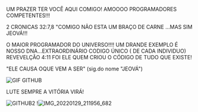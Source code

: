 UM PRAZER TER VOCÊ  AQUI COMIGO!
AMOOOO  PROGRAMADORES  COMPETENTES!!!

2 CRONICAS 32:7,8
"COMIGO  NÃO ESTA UM BRAÇO DE CARNE ...MAS SIM JEOVÁ!!!

O  MAIOR PROGRAMADOR DO UNIVERSO!!!!
UM DRANDE EXEMPLO É NOSSO DNA...EXTRAORDINÁRIO CODIGO  ÚNICO ( DE CADA INDIVIDUO)
REVEVELÇÃO 4:11 FOI ELE QUEM CRIOU O CÓDIGO DE TUDO QUE EXISTE!

 "ELE CAUSA OQUE VEM A SER" (sig.do nome  "JEOVÁ")
 
 
![GIF GITHUB](https://user-images.githubusercontent.com/96752968/152599261-c1e6081b-5a48-4b53-961a-cc8d9b66b953.gif)

















LUTE SEMPRE  A VITÓRIA VIRÁ!


![GITHUB2](https://user-images.githubusercontent.com/96752968/152624532-a90481a3-5d2c-4175-ad6d-37d1a7aa8ff9.gif)
!![IMG_20220129_211956_682](https://user-images.githubusercontent.com/96752968/152838797-7e0ccffd-a973-4b4e-9464-b67c82cec445.jpg)
